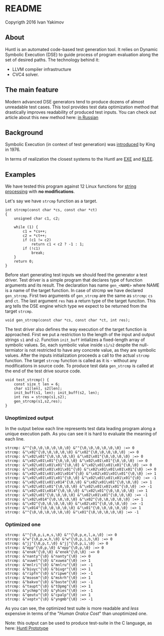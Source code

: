 # README #
Copyrigth 2016 Ivan Yakimov

## About ##
Huntl is an automated code-based test generation tool.
It relies on Dynamic Symbolic Execution (DSE) to guide process of program evaluation along the set of desired paths. 
The technology behind it:
* LLVM compiler infrastructure
* CVC4 solver.

## The main feature

Modern advanced DSE generators tend to produce dozens of almost unreadable test cases. This tool provides test data optimization method that drastically improves readability of produced test inputs. You can check out article about this new method here: [in Russian](http://www.ispras.ru/proceedings/isp_28_2016_5/isp_28_2016_5_227/)

## Background
Symbolic Execution (in context of test generation) was [introduced](https://academic.microsoft.com/#/detail/2101512909) by King in 1976.

In terms of realization the closest systems to the Huntl are [EXE](https://academic.microsoft.com/#/detail/31771106) and [KLEE](https://klee.github.io/).

## Examples
We have tested this program against 12 Linux functions for [string processing](https://github.com/torvalds/linux/blob/master/lib/string.c) with **no modifications**. 

Let's say we have `strcmp` function as a target.
```
int strcmp(const char *cs, const char *ct)
{
	unsigned char c1, c2;

	while (1) {
		c1 = *cs++;
		c2 = *ct++;
		if (c1 != c2)
			return c1 < c2 ? -1 : 1;
		if (!c1)
			break;
	}
	return 0;
}
```

Before start generating test inputs we should feed the generator a test driver.
Test driver is a simple program that declares type of function arguments and its result.
The declaration has name `gen_<NAME>` where NAME is a name of the target function.
In case of strcmp we have declared `gen_strcmp`. 
First two arguments of `gen_strcmp` are the same as `strcmp`: `cs` and `ct`.
The last argument `res` has a return type of the target funciton.
This arg tells the DSE engine which type we expect to be returned from the target `strcmp`.

```
void gen_strcmp(const char *cs, const char *ct, int res);
```

The test driver also defines the way execution of the target function is approached.
First we put a restriction to the length of the input and output strings `s1` and `s2`.
Function `init_buff` intializes a fixed-length array of symbolic values.
So, each symbolic value inside `s1/s2` despite the null-termiator is not restricted to have any concrete value,
as they are symbolic values.
After the inputs initialization proceeds a call to the actual `strcmp` function.
The target `strcmp` function is called as it is - without any modifications in source code.
To produce test data `gen_strcmp` is called at the end of the test drive source code.

```
void test_strcmp() {
	const size_t len = 6;
	char s1[len], s2[len];
	init_buff(s1, len); init_buff(s2, len);
	int res = strcmp(s1,s2);
	gen_strcmp(s1,s2,res);
}
```

### Unoptimized output

In the output below each line represents test data leading program along a unique execution path.
As you can see it is hard to evaluate the meaning of each line.

```
strcmp: &""{\0,\0,\0,\0,\0,\0} &""{\0,\0,\0,\0,\0,\0} :=> 0
strcmp: &"\x02"{\0,\0,\0,\0,\0} &"\x02"{\0,\0,\0,\0,\0} :=> 0
strcmp: &"\x02\x01"{\0,\0,\0,\0} &"\x02\x01"{\0,\0,\0,\0} :=> 0
strcmp: &"\x02\x01\x01"{\0,\0,\0} &"\x02\x01\x01"{\0,\0,\0} :=> 0
strcmp: &"\x02\x01\x01\x01"{\0,\0} &"\x02\x01\x01\x01"{\0,\0} :=> 0
strcmp: &"\x02\x01\x01\x01\x01"{\0} &"\x02\x01\x01\x01\x01"{\0} :=> 0
strcmp: &"\x02\x01\x01\x01\x014"{\0} &"\x02\x01\x01\x01"{\0,\0} :=> 1
strcmp: &"\x02\x01\x01\x01"{\0,\0} &"\x02\x01\x01\x01\x01"{\0} :=> -1
strcmp: &"\x02\x01\x01\x014"{\0,\0} &"\x02\x01\x01"{\0,\0,\0} :=> 1
strcmp: &"\x02\x01\x01"{\0,\0,\0} &"\x02\x01\x01\x01"{\0,\0} :=> -1
strcmp: &"\x02\x01\x014"{\0,\0,\0} &"\x02\x01"{\0,\0,\0,\0} :=> 1
strcmp: &"\x02\x01"{\0,\0,\0,\0} &"\x02\x01\x01"{\0,\0,\0} :=> -1
strcmp: &"\x02\x014"{\0,\0,\0,\0} &"\x02"{\0,\0,\0,\0,\0} :=> 1
strcmp: &"\x02"{\0,\0,\0,\0,\0} &"\x02\x01"{\0,\0,\0,\0} :=> -1
strcmp: &"\x014"{\0,\0,\0,\0,\0} &"\x01"{\0,\0,\0,\0,\0} :=> 1
strcmp: &""{\0,\0,\0,\0,\0,\0} &"\x01"{\0,\0,\0,\0,\0} :=> -1
```

### Optimized one

```
strcmp: &""{\0,p,i,m,s,\0} &""{\0,p,e,l,a,\0} :=> 0
strcmp: &"w"{\0,p,w,h,\0} &"w"{\0,p,i,b,\0} :=> 0
strcmp: &"jj"{\0,p,t,\0} &"jj"{\0,p,i,\0} :=> 0
strcmp: &"epp"{\0,p,\0} &"epp"{\0,p,\0} :=> 0
strcmp: &"enok"{\0,\0} &"enok"{\0,\0} :=> 0
strcmp: &"nanty"{\0} &"nanty"{\0} :=> 0
strcmp: &"xuwet"{\0} &"xuwea"{\0} :=> 1
strcmp: &"mnlri"{\0} &"mnlru"{\0} :=> -1
strcmp: &"biuyc"{\0} &"biugr"{\0} :=> 1
strcmp: &"ripfn"{\0} &"ripwe"{\0} :=> -1
strcmp: &"msosm"{\0} &"mskrh"{\0} :=> 1
strcmp: &"bakvo"{\0} &"baste"{\0} :=> -1
strcmp: &"taupt"{\0} &"tOpmg"{\0} :=> 1
strcmp: &"ychmp"{\0} &"yhies"{\0} :=> -1
strcmp: &"qeutu"{\0} &"cpalp"{\0} :=> 1
strcmp: &"xeptv"{\0} &"yngmb"{\0} :=> -1
```
As you can see, the optimized test suite is more readable and *less* expensive in terms of the "*Human Oralce Cost*" than unoptimized one.

Note: this output can be used to produce test-suite in the C language, as here: [Huntl Prototype](https://github.com/IvanYakimov/huntl-prototype)
